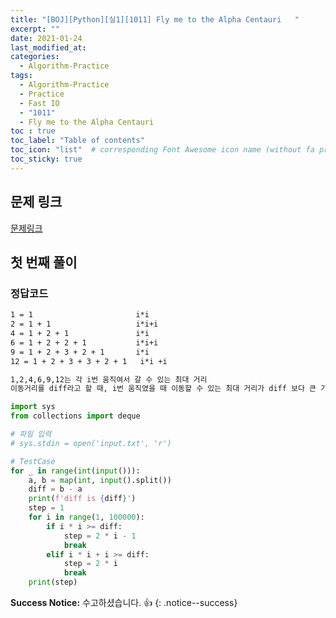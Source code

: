```yaml
---
title: "[BOJ][Python][실1][1011] Fly me to the Alpha Centauri   "
excerpt: ""
date: 2021-01-24
last_modified_at:
categories:
  - Algorithm-Practice
tags:
  - Algorithm-Practice
  - Practice
  - Fast IO
  - "1011"
  - Fly me to the Alpha Centauri 
toc : true
toc_label: "Table of contents"
toc_icon: "list"  # corresponding Font Awesome icon name (without fa prefix)
toc_sticky: true
---
```


## 문제 링크

[문제링크](https://www.acmicpc.net/problem/1011)  

## 첫 번째 풀이

### 정답코드  

```txt
1 = 1                       i*i
2 = 1 + 1                   i*i+i
4 = 1 + 2 + 1               i*i 
6 = 1 + 2 + 2 + 1           i*i+i 
9 = 1 + 2 + 3 + 2 + 1       i*i 
12 = 1 + 2 + 3 + 3 + 2 + 1   i*i +i

1,2,4,6,9,12는 각 i번 움직여서 갈 수 있는 최대 거리
이동거리를 diff라고 할 때, i번 움직였을 때 이동할 수 있는 최대 거리가 diff 보다 큰 가장 작은 i를 구하면 된다.  
```

```python
import sys
from collections import deque

# 파일 입력
# sys.stdin = open('input.txt', 'r')

# TestCase
for _ in range(int(input())):
    a, b = map(int, input().split())
    diff = b - a
    print(f'diff is {diff}')
    step = 1
    for i in range(1, 100000):
        if i * i >= diff:
            step = 2 * i - 1
            break
        elif i * i + i >= diff:
            step = 2 * i
            break
    print(step)

``` 



**Success Notice:**
수고하셨습니다. :+1:
{: .notice--success}